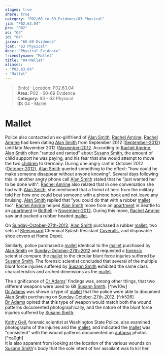 ```yaml
---  
staged: true  
share: true  
category: "P02/60-to-69-Evidence/63-Physical"  
jid: "P02.63.04"  
pro: "P02"  
ac: "63"  
id: "04"  
jarea: "60-69 Evidence"  
jcat: "63 Physical"  
desc: "Physical Evidence"  
friendlyname: "Mallet"  
title: "04-Mallet"  
aliases:   
- "P02.63.04"  
- "Mallet"  
---  
```

>[!info]- Location: P02.63.04  
>**Area:** P02 - 60-69 Evidence  
>**Category:** 63 - 63 Physical  
>**ID:** 04 - Mallet  
  
# Mallet  
  
Police also contacted an ex-girlfriend of [Alan Smith](../../70-to-79-People/72-Suspects-and-People-of-Interest/02-Alan-Smith.md), [Rachel Amrine](../../70-to-79-People/73-Family-and-Friends/05-Rachel-Amrine.md). [Rachel Amrine](../../70-to-79-People/73-Family-and-Friends/05-Rachel-Amrine.md) had been dating [Alan Smith](../../70-to-79-People/72-Suspects-and-People-of-Interest/02-Alan-Smith.md) from September 2012 ([September-2012](../../10-to-19-Case-Dates/11-Background-Dates/06-2012-09-September-2012.md)) until late November 2012 ([November-2012](../../10-to-19-Case-Dates/11-Background-Dates/10-2012-11-November-2012.md). According to [Rachel Amrine](../../70-to-79-People/73-Family-and-Friends/05-Rachel-Amrine.md), [Alan Smith](../../70-to-79-People/72-Suspects-and-People-of-Interest/02-Alan-Smith.md) often "ranted and ranted" about [Susann Smith](../../70-to-79-People/71-Victims/02-Susann-Smith.md), the amount of child support he was paying, and his fear that she would attempt to move the two [children](../../70-to-79-People/73-Family-and-Friends/08-Children.md) to Germany. During one angry rant in October 2012 ([October-2012](../../10-to-19-Case-Dates/11-Background-Dates/08-2012-10-October-2012.md)), [Alan Smith](../../70-to-79-People/72-Suspects-and-People-of-Interest/02-Alan-Smith.md) queried something to the effect: "how could he make someone disappear without anyone knowing". Several days following this in another angry phone call [Alan Smith](../../70-to-79-People/72-Suspects-and-People-of-Interest/02-Alan-Smith.md) stated that he "just wanted her to be done with". [Rachel Amrine](../../70-to-79-People/73-Family-and-Friends/05-Rachel-Amrine.md) also related that in one conversation she had with [Alan Smith](../../70-to-79-People/72-Suspects-and-People-of-Interest/02-Alan-Smith.md), she mentioned that a friend of hers from the military told her how one could beat someone with a phone book and not leave any bruising. [Alan Smith](../../70-to-79-People/72-Suspects-and-People-of-Interest/02-Alan-Smith.md) replied that "you could do that with a rubber [mallet](../../60-to-69-Evidence/63-Physical/04-Mallet.md) too". [Rachel Amrine](../../70-to-79-People/73-Family-and-Friends/05-Rachel-Amrine.md) helped [Alan Smith](../../70-to-79-People/72-Suspects-and-People-of-Interest/02-Alan-Smith.md) move from an [apartment](../../50-to-59-Investigation/52-Key-Locations/06-Apartment.md) in Seattle to an [apartment](../../50-to-59-Investigation/52-Key-Locations/06-Apartment.md) in [Bothell](../../50-to-59-Investigation/52-Key-Locations/05-Bothell.md) in [November-2012](../../10-to-19-Case-Dates/11-Background-Dates/10-2012-11-November-2012.md). During this move, [Rachel Amrine](../../70-to-79-People/73-Family-and-Friends/05-Rachel-Amrine.md) saw and packed a rubber headed [mallet](../../60-to-69-Evidence/63-Physical/04-Mallet.md).  
  
On [Sunday-October-27th-2012](../../10-to-19-Case-Dates/11-Background-Dates/07-2012-10-27-Sunday-October-27th-2012.md), [Alan Smith](../../70-to-79-People/72-Suspects-and-People-of-Interest/02-Alan-Smith.md) purchased a rubber [mallet](../../60-to-69-Evidence/63-Physical/04-Mallet.md), two sets of [Kleenguard](../../60-to-69-Evidence/63-Physical/03-Kleenguard.md) Chemical Splash Resistant [Coveralls](../../60-to-69-Evidence/63-Physical/03-Kleenguard.md), and disposable shoe covers at Home Depot.  
  
Similarly, police purchased a [mallet](../../60-to-69-Evidence/63-Physical/04-Mallet.md) identical to the [mallet](../../60-to-69-Evidence/63-Physical/04-Mallet.md) purchased by [Alan Smith](../../70-to-79-People/72-Suspects-and-People-of-Interest/02-Alan-Smith.md) on [Sunday-October-27th-2012](../../10-to-19-Case-Dates/11-Background-Dates/07-2012-10-27-Sunday-October-27th-2012.md) and requested a [forensic](../../60-to-69-Evidence/62-Forensic/04-Forensic-Evidence.md) scientist compare the [mallet](../../60-to-69-Evidence/63-Physical/04-Mallet.md) to the circular blunt force injuries suffered by [Susann Smith](../../70-to-79-People/71-Victims/02-Susann-Smith.md). The forensic scientist concluded that several of the multiple blunt force injuries suffered by [Susann Smith](../../70-to-79-People/71-Victims/02-Susann-Smith.md) exhibited the same class characteristics and arched dimensions as the [mallet](../../60-to-69-Evidence/63-Physical/04-Mallet.md).  
  
The significance of [Dr Adams](../../70-to-79-People/76-Experts/05-Dr-Stanley-Adams.md)' findings was, among other things, that two different weapons were used to kill [Susann Smith](../../70-to-79-People/71-Victims/02-Susann-Smith.md). [^hw10w]    
[Dr Adams](../../70-to-79-People/76-Experts/05-Dr-Stanley-Adams.md) was shown a type of [mallet](../../60-to-69-Evidence/63-Physical/04-Mallet.md) that the police were able to document [Alan Smith](../../70-to-79-People/72-Suspects-and-People-of-Interest/02-Alan-Smith.md) purchasing on [Sunday-October-27th-2012](../../10-to-19-Case-Dates/11-Background-Dates/07-2012-10-27-Sunday-October-27th-2012.md). [^rk526]    
[Dr Adams](../../70-to-79-People/76-Experts/05-Dr-Stanley-Adams.md) opined that this type of weapon would match both the wound patterns documented photographically, and the nature of the blunt force injuries suffered by [Susann Smith](../../70-to-79-People/71-Victims/02-Susann-Smith.md).  
  
[Kathy Geil](../../70-to-79-People/76-Experts/06-Kathy-Geil.md), forensic scientist at Washington State Police, also examined photographs of the injuries and the [mallet](../../60-to-69-Evidence/63-Physical/04-Mallet.md), and indicated the [mallet](../../60-to-69-Evidence/63-Physical/04-Mallet.md) was "consistent" with the wound patterns documented on [autopsy](../../60-to-69-Evidence/62-Forensic/02-Autopsy.md) photos. [^ca0gh]    
It is also apparent from looking at the location of the various wounds on [Susann Smith](../../70-to-79-People/71-Victims/02-Susann-Smith.md)'s body that the sole intent of her assailant was to kill her.  

